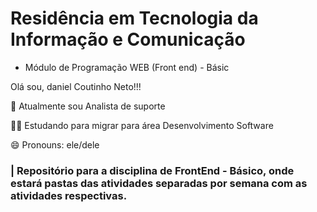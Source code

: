 # Residência em Tecnologia da Informação e Comunicação

- Módulo de Programação WEB (Front end) - Básic


Olá sou, daniel Coutinho Neto!!!

🔭 Atualmente sou Analista de suporte

🙏🏿 Estudando para migrar para área Desenvolvimento Software

😄 Pronouns: ele/dele


### | Repositório para a disciplina de FrontEnd - Básico, onde estará pastas das atividades separadas por semana com as atividades respectivas. 




